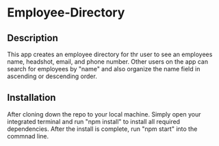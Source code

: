 # Employee-Directory

## Description 
This app creates an employee directory for thr user to see an employees name, headshot, email, and phone number. Other users on the app can search for employees by "name" and also organize the name field in ascending or descending order.

## Installation
After cloning down the repo to your local machine. Simply open your integrated terminal and run "npm install" to install all required dependencies. After the install is complete, run "npm start" into the commnad line.

